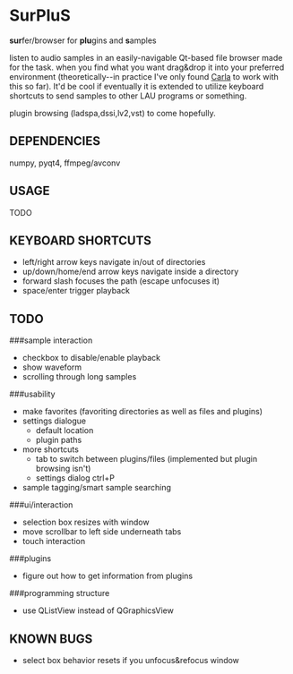 SurPluS
=======

<b>sur</b>fer/browser for <b>plu</b>gins and <b>s</b>amples

listen to audio samples in an easily-navigable Qt-based file browser made for the task. when you find what you want drag&drop it into your preferred environment (theoretically--in practice I've only found [Carla](http://github.com/falkTX/Carla) to work with this so far). It'd be cool if eventually it is extended to utilize keyboard shortcuts to send samples to other LAU programs or something.

plugin browsing (ladspa,dssi,lv2,vst) to come hopefully.


DEPENDENCIES
------------
numpy, pyqt4, ffmpeg/avconv

USAGE
-----
TODO


KEYBOARD SHORTCUTS
------------------
* left/right arrow keys navigate in/out of directories
* up/down/home/end arrow keys navigate inside a directory
* forward slash focuses the path (escape unfocuses it)
* space/enter trigger playback

TODO
----
###sample interaction
* checkbox to disable/enable playback
* show waveform
* scrolling through long samples

###usability
* make favorites (favoriting directories as well as files and plugins)
* settings dialogue
    * default location
    * plugin paths
* more shortcuts
    * tab to switch between plugins/files (implemented but plugin browsing isn't)
    * settings dialog ctrl+P
* sample tagging/smart sample searching

###ui/interaction
* selection box resizes with window
* move scrollbar to left side underneath tabs
* touch interaction

###plugins
* figure out how to get information from plugins

###programming structure
* use QListView instead of QGraphicsView 

KNOWN BUGS
----------
* select box behavior resets if you unfocus&refocus window
